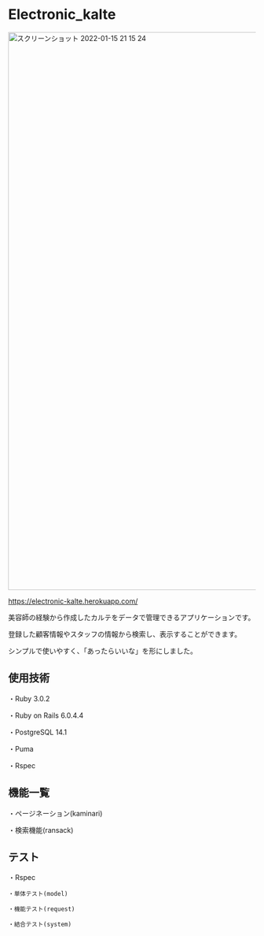 # Electronic_kalte

<img width="1133" alt="スクリーンショット 2022-01-15 21 15 24" src="https://user-images.githubusercontent.com/88442625/149621488-fc2d7779-596d-46ad-8997-c6ef76f8d205.png">

https://electronic-kalte.herokuapp.com/

美容師の経験から作成したカルテをデータで管理できるアプリケーションです。

登録した顧客情報やスタッフの情報から検索し、表示することができます。

シンプルで使いやすく、「あったらいいな」を形にしました。

## 使用技術

・Ruby 3.0.2

・Ruby on Rails 6.0.4.4

・PostgreSQL 14.1

・Puma

・Rspec

## 機能一覧

  ・ページネーション(kaminari)

  ・検索機能(ransack)

## テスト

  ・Rspec

    ・単体テスト(model)

    ・機能テスト(request)

    ・結合テスト(system)


